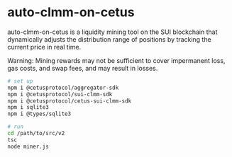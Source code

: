 # auto-clmm-on-cetus
auto-clmm-on-cetus is a liquidity mining tool on the SUI blockchain that dynamically adjusts the distribution range of positions by tracking the current price in real time.

Warning: Mining rewards may not be sufficient to cover impermanent loss, gas costs, and swap fees, and may result in losses.

```bash
# set up
npm i @cetusprotocol/aggregator-sdk
npm i @cetusprotocol/sui-clmm-sdk
npm i @cetusprotocol/cetus-sui-clmm-sdk
npm i sqlite3
npm i @types/sqlite3

# run
cd /path/to/src/v2
tsc
node miner.js
```

